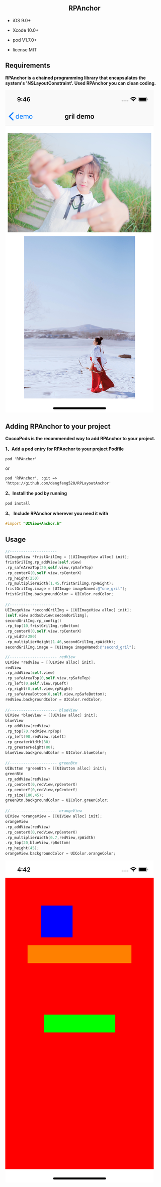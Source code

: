 <h2><center>RPAnchor</center></h2>

* iOS 9.0+

* Xcode 10.0+

* pod V1.7.0+

* license MIT

<h2>Requirements</h2>

**RPAnchor is a chained programming library that encapsulates the system's 'NSLayoutConstraint'. Used RPAnchor you can clean coding.**

![demo1](https://github.com/dengfeng520/RPLayoutAnchor/blob/master/demo1.png?raw=true)

<h2>Adding RPAnchor to your project</h2>

**CocoaPods is the recommended way to add RPAnchor to your project.**

**1、Add a pod entry for RPAnchor to your project Podfile**

```
pod 'RPAnchor'

```
or

```
pod 'RPAnchor', :git => 'https://github.com/dengfeng520/RPLayoutAnchor'
```

**2、Install the pod by running**

```
pod install
```

**3、 Include RPAnchor wherever you need it with**

```Objective-C
#import "UIView+Anchor.h"
```

<h2>Usage</h2>

```Objective-C
//---------------------
UIImageView *fristGrilImg = [[UIImageView alloc] init];
fristGrilImg.rp_addView(self.view)
.rp_safeAreaTop(20,self.view,rpSafeTop)
.rp_centerX(0,self.view,rpCenterX)
.rp_height(250)
.rp_multiplierWidth(1.45,fristGrilImg,rpHeight);
fristGrilImg.image = [UIImage imageNamed:@"one_gril"];
fristGrilImg.backgroundColor = UIColor.redColor;

//---------------------
UIImageView *secondGrilImg = [[UIImageView alloc] init];
[self.view addSubview:secondGrilImg];
secondGrilImg.rp_config()
.rp_top(10,fristGrilImg,rpBottom)
.rp_centerX(0,self.view,rpCenterX)
.rp_width(280)
.rp_multiplierHeight(1.46,secondGrilImg,rpWidth);
secondGrilImg.image = [UIImage imageNamed:@"second_gril"];
```


```Objective-C
//--------------------- redView
UIView *redView = [[UIView alloc] init];
redView
.rp_addView(self.view)
.rp_safeAreaTop(0,self.view,rpSafeTop)
.rp_left(0,self.view,rpLeft)
.rp_right(0,self.view,rpRight)
.rp_safeAreaBottom(0,self.view,rpSafeBottom);
redView.backgroundColor = UIColor.redColor;

//--------------------- blueView
UIView *blueView = [[UIView alloc] init];
blueView
.rp_addView(redView)
.rp_top(70,redView,rpTop)
.rp_left(90,redView,rpLeft)
.rp_greaterWidth(80)
.rp_greaterHeight(80);
blueView.backgroundColor = UIColor.blueColor;

//--------------------- greenBtn
UIButton *greenBtn = [[UIButton alloc] init];
greenBtn
.rp_addView(redView)
.rp_centerX(0,redView,rpCenterX)
.rp_centerY(0,redView,rpCenterY)
.rp_size(180,45);
greenBtn.backgroundColor = UIColor.greenColor;

//--------------------- orangeView
UIView *orangeView = [[UIView alloc] init];
orangeView
.rp_addView(redView)
.rp_centerX(0,redView,rpCenterX)
.rp_multiplierWidth(0.7,redView,rpWidth)
.rp_top(20,blueView,rpBottom)
.rp_height(45);
orangeView.backgroundColor = UIColor.orangeColor;

```

![demo.png](https://github.com/dengfeng520/RPLayoutAnchor/blob/master/demo.png?raw=true)